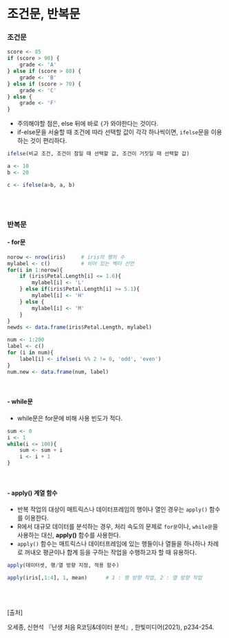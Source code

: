 # 조건문, 반복문

### 조건문

~~~r
score <- 85
if (score > 90) {
    grade <- 'A'
} else if (score > 80) {
    grade <- 'B'
} else if (score > 70) {
    grade <- 'C'
} else {
    grade <- 'F'
}
~~~

- 주의해야할 점은, else 뒤에 바로 `{`가 와야한다는 것이다.
- if-else문을 서술할 때 조건에 따라 선택할 값이 각각 하나씩이면, `ifelse`문을 이용하는 것이 편리하다.

~~~R
ifelse(비교 조건, 조건이 참일 때 선택할 값, 조건이 거짓일 때 선택할 값)

a <- 10
b <- 20

c <- ifelse(a>b, a, b)
~~~

<br/>

<br/>

### 반복문

#### - for문

~~~R
norow <- nrow(iris)		# iris의 행의 수
mylabel <- c()			# 비어 있는 벡터 선언
for(i in 1:norow){
    if (iris$Petal.Length[i] <= 1.6){
        mylabel[i] <- 'L'
    } else if(iris$Petal.Length[i] >= 5.1){
        mylabel[i] <- 'H'
    } else {
        mylabel[i] <- 'M'
    }
}
newds <- data.frame(iris$Petal.Length, mylabel)
~~~

~~~R
num <- 1:200
label <- c()
for (i in num){
    label[i] <- ifelse(i %% 2 != 0, 'odd', 'even')
}
num.new <- data.frame(num, label)
~~~

<br/>

#### - while문

- while문은 for문에 비해 사용 빈도가 적다.

~~~R
sum <- 0
i <- 1
while(i <= 100){
    sum <- sum + i
    i <- i + 1
}
~~~

<br/>

#### - apply() 계열 함수

- 반복 작업의 대상이 매트릭스나 데이터프레임의 행이나 열인 경우는 `apply()` 함수를 이용한다.
- R에서 대규모 데이터를 분석하는 경우, 처리 속도의 문제로 `for문`이나, `while문`을 사용하는 대신, **apply()** 함수를 사용한다.
- `apply()` 함수는 매트릭스나 데이터프레임에 있는 행들이나 열들을 하나하나 차례로 꺼내오 평균이나 합계 등을 구하는 작업을 수행하고자 할 때 유용하다.

~~~R
apply(데이터셋, 행/열 방향 지정, 적용 함수)
~~~

~~~R
apply(iris[,1:4], 1, mean)		# 1 : 행 방향 작업, 2 : 열 방향 작업
~~~

<br/><br/>

[출처]<br/>

오세종, 신현석 『난생 처음 R코딩&데이터 분석』, 한빛미디어(2021), p234-254.